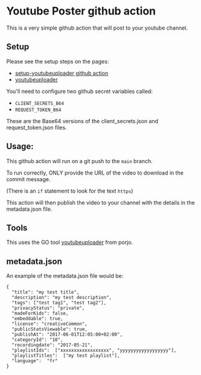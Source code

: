 # Youtube Poster github action

This is a very simple github action that will post to your youtube channel.

## Setup

Please see the setup steps on the pages:
- [setup-youtubeuploader github action](https://github.com/AnimMouse/setup-youtubeuploader)
- [youtubeuploader](https://github.com/porjo/youtubeuploader)

You'll need to configure two github secret variables called:

- `CLIENT_SECRETS_B64`
- `REQUEST_TOKEN_B64`

These are the Base64 versions of the client_secrets.json and request_token.json files.
 

## Usage:

This github action will run on a git push to the `main` branch. 

To run correctly, ONLY provide the URL of the video to download in the commit message. 

(There is an `if` statement to look for the text `https`)

This action will then publish the video to your channel with the details in the metadata.json file.

## Tools

This uses the GO tool [youtubeuploader](https://github.com/porjo/youtubeuploader) from porjo.

## metadata.json

An example of the metadata.json file would be:

```
{
  "title": "my test title",
  "description": "my test description",
  "tags": ["test tag1", "test tag2"],
  "privacyStatus": "private",
  "madeForKids": false,
  "embeddable": true,
  "license": "creativeCommon",
  "publicStatsViewable": true,
  "publishAt": "2017-06-01T12:05:00+02:00",
  "categoryId": "10",
  "recordingdate": "2017-05-21",
  "playlistIds":  ["xxxxxxxxxxxxxxxxxx", "yyyyyyyyyyyyyyyyyy"],
  "playlistTitles":  ["my test playlist"],
  "language":  "fr"
}
```
